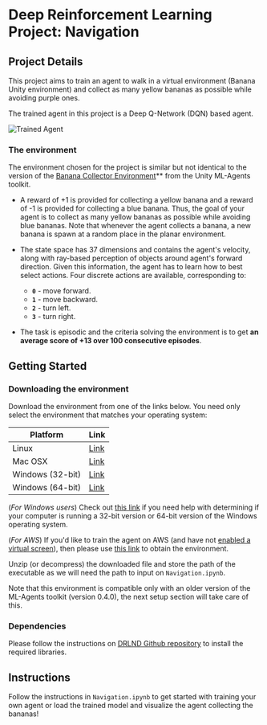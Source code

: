 [//]: # (Image References)

[image1]: https://user-images.githubusercontent.com/10624937/42135619-d90f2f28-7d12-11e8-8823-82b970a54d7e.gif "Trained Agent"

# Deep Reinforcement Learning Project: Navigation

## Project Details

This project aims to train an agent to walk in a virtual environment (Banana Unity environment) and collect as many yellow bananas as possible while avoiding purple ones.

The trained agent in this project is a Deep Q-Network (DQN) based agent.

![Trained Agent][image1]

### The environment

The environment chosen for the project is similar but not identical to the version of the [Banana 
Collector Environment](https://github.com/Unity-Technologies/ml-agents/blob/master/docs/Learning-Environment-Examples.md#banana-collector)** from the Unity ML-Agents toolkit.

* A reward of +1 is provided for collecting a yellow banana and a reward of -1 is provided for collecting a blue banana. Thus, the goal of your agent is to collect as many yellow bananas as possible while avoiding blue bananas. Note that whenever the agent collects a banana, a new banana is spawn at a random place in the planar environment.

* The state space has 37 dimensions and contains the agent's velocity, along with ray-based perception of objects around agent's forward direction. Given this information, the agent has to learn how to best select actions. Four discrete actions are available, corresponding to:
    - **`0`** - move forward.
    - **`1`** - move backward.
    - **`2`** - turn left.
    - **`3`** - turn right.

* The task is episodic and the criteria solving the environment is to get **an average score of +13 over 100 consecutive episodes**.

## Getting Started

### Downloading the environment

Download the environment from one of the links below.  You need only select the environment that matches your operating system:

Platform | Link
-------- | -----
Linux             | [Link](https://s3-us-west-1.amazonaws.com/udacity-drlnd/P1/Banana/Banana_Linux.zip)
Mac OSX           | [Link](https://s3-us-west-1.amazonaws.com/udacity-drlnd/P1/Banana/Banana.app.zip)
Windows (32-bit)  | [Link](https://s3-us-west-1.amazonaws.com/udacity-drlnd/P1/Banana/Banana_Windows_x86.zip)
Windows (64-bit)  | [Link](https://s3-us-west-1.amazonaws.com/udacity-drlnd/P1/Banana/Banana_Windows_x86_64.zip)
    
(_For Windows users_) Check out [this link](https://support.microsoft.com/en-us/help/827218/how-to-determine-whether-a-computer-is-running-a-32-bit-version-or-64) if you need help with determining if your computer is running a 32-bit version or 64-bit version of the Windows operating system.

(_For AWS_) If you'd like to train the agent on AWS (and have not [enabled a virtual screen](https://github.com/Unity-Technologies/ml-agents/blob/master/docs/Training-on-Amazon-Web-Service.md)), then please use [this link](https://s3-us-west-1.amazonaws.com/udacity-drlnd/P1/Banana/Banana_Linux_NoVis.zip) to obtain the environment.

Unzip (or decompress) the downloaded file and store the path of the executable as we will need the path to input on `Navigation.ipynb`. 

Note that this environment is compatible only with an older version of the ML-Agents toolkit (version 0.4.0), the next setup section will take care of this.

### Dependencies

Please follow the instructions on [DRLND Github repository](https://github.com/udacity/deep-reinforcement-learning#dependencies) to install the required libraries.

## Instructions

Follow the instructions in `Navigation.ipynb` to get started with training your own agent or load the trained model and visualize the agent collecting the bananas!